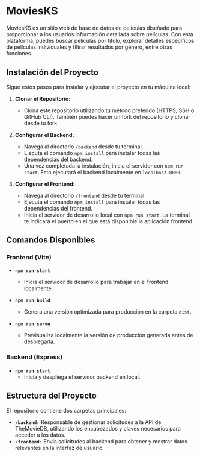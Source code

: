 # MoviesKS

MoviesKS es un sitio web de base de datos de películas diseñado para proporcionar a los usuarios información detallada sobre películas. Con esta plataforma, puedes buscar películas por título, explorar detalles específicos de películas individuales y filtrar resultados por género, entre otras funciones.

## Instalación del Proyecto

Sigue estos pasos para instalar y ejecutar el proyecto en tu máquina local:

1. **Clonar el Repositorio:**

   - Clona este repositorio utilizando tu método preferido (HTTPS, SSH o GitHub CLI). También puedes hacer un fork del repositorio y clonar desde tu fork.

2. **Configurar el Backend:**

   - Navega al directorio `/backend` desde tu terminal.
   - Ejecuta el comando `npm install` para instalar todas las dependencias del backend.
   - Una vez completada la instalación, inicia el servidor con `npm run start`. Esto ejecutará el backend localmente en `localhost:8000`.

3. **Configurar el Frontend:**
   - Navega al directorio `/frontend` desde tu terminal.
   - Ejecuta el comando `npm install` para instalar todas las dependencias del frontend.
   - Inicia el servidor de desarrollo local con `npm run start`. La terminal te indicará el puerto en el que está disponible la aplicación frontend.

## Comandos Disponibles

### Frontend (Vite)

- **`npm run start`**

  - Inicia el servidor de desarrollo para trabajar en el frontend localmente.

- **`npm run build`**

  - Genera una versión optimizada para producción en la carpeta `dist`.

- **`npm run serve`**
  - Previsualiza localmente la versión de producción generada antes de desplegarla.

### Backend (Express)

- **`npm run start`**
  - Inicia y despliega el servidor backend en local.

## Estructura del Proyecto

El repositorio contiene dos carpetas principales:

- **`/backend:`** Responsable de gestionar solicitudes a la API de TheMovieDB, utilizando los encabezados y claves necesarios para acceder a los datos.
- **`/frontend:`** Envia solicitudes al backend para obtener y mostrar datos relevantes en la interfaz de usuario.

